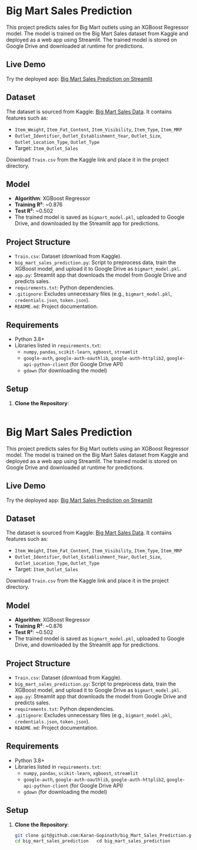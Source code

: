 # Big Mart Sales Prediction

This project predicts sales for Big Mart outlets using an XGBoost Regressor model. The model is trained on the Big Mart Sales dataset from Kaggle and deployed as a web app using Streamlit. The trained model is stored on Google Drive and downloaded at runtime for predictions.

## Live Demo

Try the deployed app: [Big Mart Sales Prediction on Streamlit](https://bigmartsalesprediction-xrztn9uzxy9ykhjjwjkvfh.streamlit.app/)

## Dataset

The dataset is sourced from Kaggle: [Big Mart Sales Data](https://www.kaggle.com/datasets/brijbhushannanda1979/bigmart-sales-data?resource=download&select=Train.csv). It contains features such as:

- `Item_Weight`, `Item_Fat_Content`, `Item_Visibility`, `Item_Type`, `Item_MRP`
- `Outlet_Identifier`, `Outlet_Establishment_Year`, `Outlet_Size`, `Outlet_Location_Type`, `Outlet_Type`
- Target: `Item_Outlet_Sales`

Download `Train.csv` from the Kaggle link and place it in the project directory.

## Model

- **Algorithm**: XGBoost Regressor
- **Training R²**: ~0.876
- **Test R²**: ~0.502
- The trained model is saved as `bigmart_model.pkl`, uploaded to Google Drive, and downloaded by the Streamlit app for predictions.

## Project Structure

- `Train.csv`: Dataset (download from Kaggle).
- `big_mart_sales_prediction.py`: Script to preprocess data, train the XGBoost model, and upload it to Google Drive as `bigmart_model.pkl`.
- `app.py`: Streamlit app that downloads the model from Google Drive and predicts sales.
- `requirements.txt`: Python dependencies.
- `.gitignore`: Excludes unnecessary files (e.g., `bigmart_model.pkl`, `credentials.json`, `token.json`).
- `README.md`: Project documentation.

## Requirements

- Python 3.8+
- Libraries listed in `requirements.txt`:
  - `numpy`, `pandas`, `scikit-learn`, `xgboost`, `streamlit`
  - `google-auth`, `google-auth-oauthlib`, `google-auth-httplib2`, `google-api-python-client` (for Google Drive API)
  - `gdown` (for downloading the model)

## Setup

1. **Clone the Repository**:

   ```bash
# Big Mart Sales Prediction

This project predicts sales for Big Mart outlets using an XGBoost Regressor model. The model is trained on the Big Mart Sales dataset from Kaggle and deployed as a web app using Streamlit. The trained model is stored on Google Drive and downloaded at runtime for predictions.

## Live Demo

Try the deployed app: [Big Mart Sales Prediction on Streamlit](https://bigmartsalesprediction-xrztn9uzxy9ykhjjwjkvfh.streamlit.app/)

## Dataset

The dataset is sourced from Kaggle: [Big Mart Sales Data](https://www.kaggle.com/datasets/brijbhushannanda1979/bigmart-sales-data?resource=download&select=Train.csv). It contains features such as:

- `Item_Weight`, `Item_Fat_Content`, `Item_Visibility`, `Item_Type`, `Item_MRP`
- `Outlet_Identifier`, `Outlet_Establishment_Year`, `Outlet_Size`, `Outlet_Location_Type`, `Outlet_Type`
- Target: `Item_Outlet_Sales`

Download `Train.csv` from the Kaggle link and place it in the project directory.

## Model

- **Algorithm**: XGBoost Regressor
- **Training R²**: ~0.876
- **Test R²**: ~0.502
- The trained model is saved as `bigmart_model.pkl`, uploaded to Google Drive, and downloaded by the Streamlit app for predictions.

## Project Structure

- `Train.csv`: Dataset (download from Kaggle).
- `big_mart_sales_prediction.py`: Script to preprocess data, train the XGBoost model, and upload it to Google Drive as `bigmart_model.pkl`.
- `app.py`: Streamlit app that downloads the model from Google Drive and predicts sales.
- `requirements.txt`: Python dependencies.
- `.gitignore`: Excludes unnecessary files (e.g., `bigmart_model.pkl`, `credentials.json`, `token.json`).
- `README.md`: Project documentation.

## Requirements

- Python 3.8+
- Libraries listed in `requirements.txt`:
  - `numpy`, `pandas`, `scikit-learn`, `xgboost`, `streamlit`
  - `google-auth`, `google-auth-oauthlib`, `google-auth-httplib2`, `google-api-python-client` (for Google Drive API)
  - `gdown` (for downloading the model)

## Setup

1. **Clone the Repository**:

   ```bash
   git clone git@github.com:Karan-Gopinath/big_Mart_Sales_Prediction.git
   cd big_mart_sales_prediction   cd big_mart_sales_prediction
